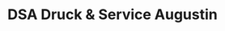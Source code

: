 ---
title: "DSA Druck & Service Augustin"
url: /erzhausen/dsa-druck-und-service-augustin/
shop: Kopieren
---